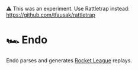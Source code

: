 :warning: This was an experiment. Use Rattletrap instead: <https://github.com/tfausak/rattletrap>

# :racing_car: Endo

Endo parses and generates [Rocket League][] replays.

[Rocket League]: https://www.rocketleague.com
